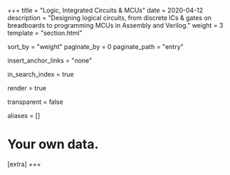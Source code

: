 +++
title = "Logic, Integrated Circuits & MCUs"
date = 2020-04-12
description = "Designing logical circuits, from discrete ICs & gates on breadboards to programming MCUs in Assembly and Verilog."
weight = 3
template = "section.html"

sort_by = "weight"
paginate_by = 0
paginate_path = "entry"

insert_anchor_links = "none"

in_search_index = true

render = true

transparent = false

aliases = []

# Your own data.
[extra]
+++